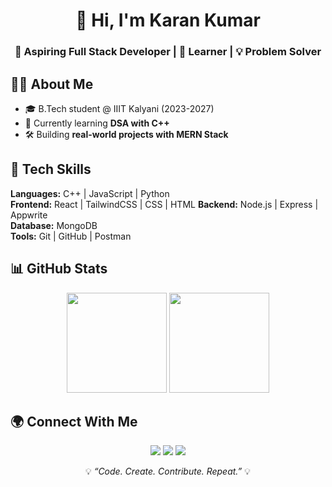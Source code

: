 <h1 align="center">👋 Hi, I'm Karan Kumar</h1>
<h3 align="center">🚀 Aspiring Full Stack Developer | 🌱 Learner | 💡 Problem Solver</h3>

## 👨‍💻 About Me
- 🎓 B.Tech student @ IIIT Kalyani (2023-2027)
- 🌱 Currently learning **DSA with C++**  
- 🛠️ Building **real-world projects with MERN Stack** 


## 🚀 Tech Skills
**Languages:** C++ | JavaScript | Python <br/>
**Frontend:** React | TailwindCSS | CSS | HTML
**Backend:** Node.js | Express | Appwrite  
**Database:** MongoDB <br/>
**Tools:** Git | GitHub | Postman

## 📊 GitHub Stats
<p align="center">
  <img src="https://github-readme-stats.vercel.app/api?username=KaranKumar282828&show_icons=true&theme=radical" height="160" />
  <img src="https://github-readme-streak-stats.herokuapp.com/?user=KaranKumar282828&theme=radical" height="160"/>
</p>


## 🌍 Connect With Me
<p align="center">
  <a href="https://linkedin.com/in/karankumar75055"><img src="https://img.shields.io/badge/-LinkedIn-blue?style=for-the-badge&logo=linkedin"/></a>
  <a href="https://twitter.com/KaranKumar5384"><img src="https://img.shields.io/badge/-Twitter-1DA1F2?style=for-the-badge&logo=twitter&logoColor=white"/></a>
  <a href="mailto:karan.kumar.dev05@gmail.com"><img src="https://img.shields.io/badge/-Gmail-D14836?style=for-the-badge&logo=gmail&logoColor=white"/></a>
</p>


<p align="center">
  💡 <i>“Code. Create. Contribute. Repeat.”</i> 💡
</p>

